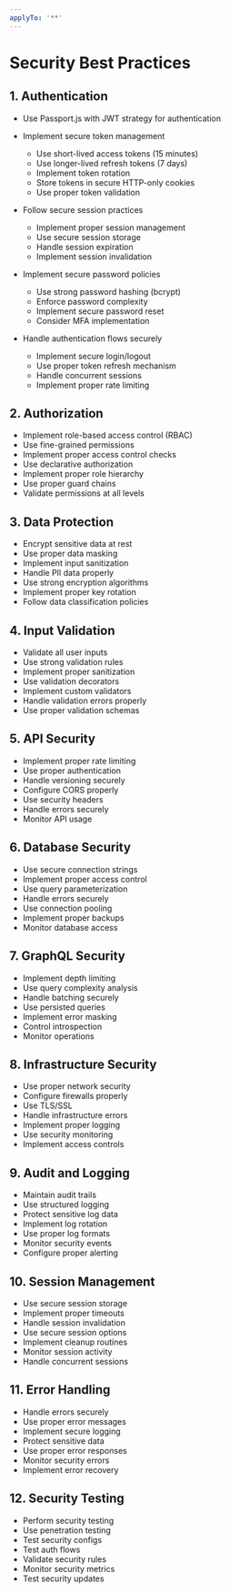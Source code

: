 ```yaml
---
applyTo: '**'
---
```


# Security Best Practices

## 1. Authentication

- Use Passport.js with JWT strategy for authentication
- Implement secure token management
  - Use short-lived access tokens (15 minutes)
  - Use longer-lived refresh tokens (7 days)
  - Implement token rotation
  - Store tokens in secure HTTP-only cookies
  - Use proper token validation

- Follow secure session practices
  - Implement proper session management
  - Use secure session storage
  - Handle session expiration
  - Implement session invalidation

- Implement secure password policies
  - Use strong password hashing (bcrypt)
  - Enforce password complexity
  - Implement secure password reset
  - Consider MFA implementation

- Handle authentication flows securely
  - Implement secure login/logout
  - Use proper token refresh mechanism
  - Handle concurrent sessions
  - Implement proper rate limiting

## 2. Authorization

- Implement role-based access control (RBAC)
- Use fine-grained permissions
- Implement proper access control checks
- Use declarative authorization
- Implement proper role hierarchy
- Use proper guard chains
- Validate permissions at all levels

## 3. Data Protection

- Encrypt sensitive data at rest
- Use proper data masking
- Implement input sanitization
- Handle PII data properly
- Use strong encryption algorithms
- Implement proper key rotation
- Follow data classification policies

## 4. Input Validation

- Validate all user inputs
- Use strong validation rules
- Implement proper sanitization
- Use validation decorators
- Implement custom validators
- Handle validation errors properly
- Use proper validation schemas

## 5. API Security

- Implement proper rate limiting
- Use proper authentication
- Handle versioning securely
- Configure CORS properly
- Use security headers
- Handle errors securely
- Monitor API usage

## 6. Database Security

- Use secure connection strings
- Implement proper access control
- Use query parameterization
- Handle errors securely
- Use connection pooling
- Implement proper backups
- Monitor database access

## 7. GraphQL Security

- Implement depth limiting
- Use query complexity analysis
- Handle batching securely
- Use persisted queries
- Implement error masking
- Control introspection
- Monitor operations

## 8. Infrastructure Security

- Use proper network security
- Configure firewalls properly
- Use TLS/SSL
- Handle infrastructure errors
- Implement proper logging
- Use security monitoring
- Implement access controls

## 9. Audit and Logging

- Maintain audit trails
- Use structured logging
- Protect sensitive log data
- Implement log rotation
- Use proper log formats
- Monitor security events
- Configure proper alerting

## 10. Session Management

- Use secure session storage
- Implement proper timeouts
- Handle session invalidation
- Use secure session options
- Implement cleanup routines
- Monitor session activity
- Handle concurrent sessions

## 11. Error Handling

- Handle errors securely
- Use proper error messages
- Implement secure logging
- Protect sensitive data
- Use proper error responses
- Monitor security errors
- Implement error recovery

## 12. Security Testing

- Perform security testing
- Use penetration testing
- Test security configs
- Test auth flows
- Validate security rules
- Monitor security metrics
- Test security updates
